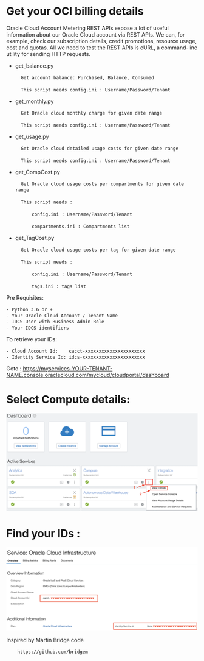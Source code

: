 # Get your OCI billing details

Oracle Cloud Account Metering REST APIs expose a lot of useful information about our Oracle Cloud account via REST APIs. 
    We can, for example, check our subscription details, credit promotions, resource usage, cost and quotas. 
    All we need to test the REST APIs is cURL, a command-line utility for sending HTTP requests. 

- get_balance.py

        Get account balance: Purchased, Balance, Consumed

        This script needs config.ini : Username/Password/Tenant

- get_monthly.py

        Get Oracle cloud monthly charge for given date range

        This script needs config.ini : Username/Password/Tenant

- get_usage.py

        Get Oracle cloud detailed usage costs for given date range

        This script needs config.ini : Username/Password/Tenant

- get_CompCost.py

        Get Oracle cloud usage costs per compartments for given date range

        This script needs :

            config.ini : Username/Password/Tenant

            compartments.ini : Compartments list

- get_TagCost.py

        Get Oracle cloud usage costs per tag for given date range

        This script needs :

            config.ini : Username/Password/Tenant

            tags.ini : tags list

Pre Requisites:

    - Python 3.6 or +
    - Your Oracle Cloud Account / Tenant Name
    - IDCS User with Business Admin Role
    - Your IDCS identifiers

To retrieve your IDs:

    - Cloud Account Id:    cacct-xxxxxxxxxxxxxxxxxxxxxx
    - Identity Service Id: idcs-xxxxxxxxxxxxxxxxxxxxxxx

Goto :
https://myservices-YOUR-TENANT-NAME.console.oraclecloud.com/mycloud/cloudportal/dashboard

# Select Compute details:
![](./images/dashboard.png)

# Find your IDs :
![](./images/IDs.png)


Inspired by Martin Bridge code
	
		https://github.com/bridgem